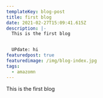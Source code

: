 ```yaml
---
templateKey: blog-post
title: first blog
date: 2021-02-27T15:09:41.615Z
description: |-
  This is the first blog 


  UPdate: hi
featuredpost: true
featuredimage: /img/blog-index.jpg
tags:
  - amazomn
---
```

This is the first blog